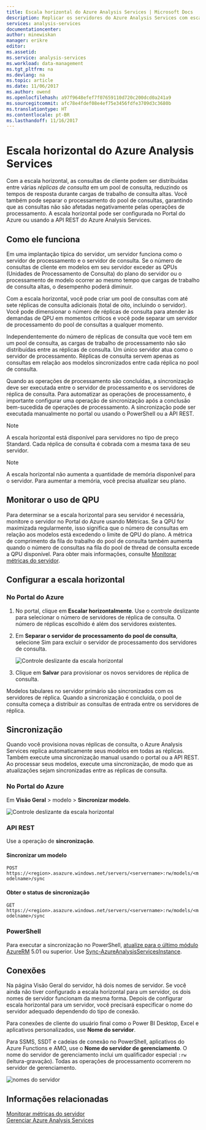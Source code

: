 ```yaml
---
title: Escala horizontal do Azure Analysis Services | Microsoft Docs
description: Replicar os servidores do Azure Analysis Services com escala horizontal
services: analysis-services
documentationcenter: 
author: minewiskan
manager: erikre
editor: 
ms.assetid: 
ms.service: analysis-services
ms.workload: data-management
ms.tgt_pltfrm: na
ms.devlang: na
ms.topic: article
ms.date: 11/06/2017
ms.author: owend
ms.openlocfilehash: a97f9648efef7f07659110d720c200dcd0a241a9
ms.sourcegitcommit: afc78e4fdef08e4ef75e3456fdfe3709d3c3680b
ms.translationtype: HT
ms.contentlocale: pt-BR
ms.lasthandoff: 11/16/2017
---
```

# <a name="azure-analysis-services-scale-out"></a>Escala horizontal do Azure Analysis Services

Com a escala horizontal, as consultas de cliente podem ser distribuídas entre várias *réplicas de consulta* em um pool de consulta, reduzindo os tempos de resposta durante cargas de trabalho de consulta altas. Você também pode separar o processamento do pool de consultas, garantindo que as consultas não são afetadas negativamente pelas operações de processamento. A escala horizontal pode ser configurada no Portal do Azure ou usando a API REST do Azure Analysis Services.

## <a name="how-it-works"></a>Como ele funciona

Em uma implantação típica do servidor, um servidor funciona como o servidor de processamento e o servidor de consulta. Se o número de consultas de cliente em modelos em seu servidor exceder as QPUs (Unidades de Processamento de Consulta) do plano do servidor ou o processamento de modelo ocorrer ao mesmo tempo que cargas de trabalho de consulta altas, o desempenho poderá diminuir. 

Com a escala horizontal, você pode criar um pool de consultas com até sete réplicas de consulta adicionais (total de oito, incluindo o servidor). Você pode dimensionar o número de réplicas de consulta para atender às demandas de QPU em momentos críticos e você pode separar um servidor de processamento do pool de consultas a qualquer momento. 

Independentemente do número de réplicas de consulta que você tem em um pool de consulta, as cargas de trabalho de processamento não são distribuídas entre as réplicas de consulta. Um único servidor atua como o servidor de processamento. Réplicas de consulta servem apenas as consultas em relação aos modelos sincronizados entre cada réplica no pool de consulta. 

Quando as operações de processamento são concluídas, a sincronização deve ser executada entre o servidor de processamento e os servidores de réplica de consulta. Para automatizar as operações de processamento, é importante configurar uma operação de sincronização após a conclusão bem-sucedida de operações de processamento. A sincronização pode ser executada manualmente no portal ou usando o PowerShell ou a API REST.

> [!NOTE]
> A escala horizontal está disponível para servidores no tipo de preço Standard. Cada réplica de consulta é cobrada com a mesma taxa de seu servidor.

> [!NOTE]
> A escala horizontal não aumenta a quantidade de memória disponível para o servidor. Para aumentar a memória, você precisa atualizar seu plano.

## <a name="monitor-qpu-usage"></a>Monitorar o uso de QPU

 Para determinar se a escala horizontal para seu servidor é necessária, monitore o servidor no Portal do Azure usando Métricas. Se a QPU for maximizada regularmente, isso significa que o número de consultas em relação aos modelos está excedendo o limite de QPU do plano. A métrica de comprimento da fila do trabalho do pool de consulta também aumenta quando o número de consultas na fila do pool de thread de consulta excede a QPU disponível. Para obter mais informações, consulte [Monitorar métricas do servidor](analysis-services-monitor.md).

## <a name="configure-scale-out"></a>Configurar a escala horizontal

### <a name="in-azure-portal"></a>No Portal do Azure

1. No portal, clique em **Escalar horizontalmente**. Use o controle deslizante para selecionar o número de servidores de réplica de consulta. O número de réplicas escolhido é além dos servidores existentes.

2. Em **Separar o servidor de processamento do pool de consulta**, selecione Sim para excluir o servidor de processamento dos servidores de consulta.

   ![Controle deslizante da escala horizontal](media/analysis-services-scale-out/aas-scale-out-slider.png)

3. Clique em **Salvar** para provisionar os novos servidores de réplica de consulta. 

Modelos tabulares no servidor primário são sincronizados com os servidores de réplica. Quando a sincronização é concluída, o pool de consulta começa a distribuir as consultas de entrada entre os servidores de réplica. 


## <a name="synchronization"></a>Sincronização 

Quando você provisiona novas réplicas de consulta, o Azure Analysis Services replica automaticamente seus modelos em todas as réplicas. Também execute uma sincronização manual usando o portal ou a API REST. Ao processar seus modelos, execute uma sincronização, de modo que as atualizações sejam sincronizadas entre as réplicas de consulta.

### <a name="in-azure-portal"></a>No Portal do Azure

Em **Visão Geral** > modelo > **Sincronizar modelo**.

![Controle deslizante da escala horizontal](media/analysis-services-scale-out/aas-scale-out-sync.png)

### <a name="rest-api"></a>API REST
Use a operação de **sincronização**.

#### <a name="synchronize-a-model"></a>Sincronizar um modelo   
`POST https://<region>.asazure.windows.net/servers/<servername>:rw/models/<modelname>/sync`

#### <a name="get-sync-status"></a>Obter o status de sincronização  
`GET https://<region>.asazure.windows.net/servers/<servername>:rw/models/<modelname>/sync`

### <a name="powershell"></a>PowerShell
Para executar a sincronização no PowerShell, [atualize para o último módulo AzureRM](https://github.com/Azure/azure-powershell/releases) 5.01 ou superior. Use [Sync-AzureAnalysisServicesInstance](https://docs.microsoft.com/en-us/powershell/module/azurerm.analysisservices/sync-azureanalysisservicesinstance).

## <a name="connections"></a>Conexões

Na página Visão Geral do servidor, há dois nomes de servidor. Se você ainda não tiver configurado a escala horizontal para um servidor, os dois nomes de servidor funcionam da mesma forma. Depois de configurar escala horizontal para um servidor, você precisará especificar o nome do servidor adequado dependendo do tipo de conexão. 

Para conexões de cliente do usuário final como o Power BI Desktop, Excel e aplicativos personalizados, use **Nome do servidor**. 

Para SSMS, SSDT e cadeias de conexão no PowerShell, aplicativos do Azure Functions e AMO, use o **Nome do servidor de gerenciamento**. O nome do servidor de gerenciamento inclui um qualificador especial `:rw` (leitura-gravação). Todas as operações de processamento ocorrerem no servidor de gerenciamento.

![nomes do servidor](media/analysis-services-scale-out/aas-scale-out-name.png)

## <a name="related-information"></a>Informações relacionadas

[Monitorar métricas do servidor](analysis-services-monitor.md)   
[Gerenciar Azure Analysis Services](analysis-services-manage.md) 

